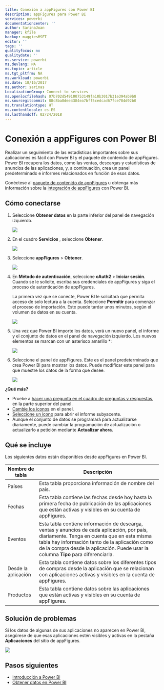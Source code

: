 ```yaml
---
title: Conexión a appFigures con Power BI
description: appFigures para Power BI
services: powerbi
documentationcenter: ''
author: SarinaJoan
manager: kfile
backup: maggiesMSFT
editor: ''
tags: ''
qualityfocus: no
qualitydate: ''
ms.service: powerbi
ms.devlang: NA
ms.topic: article
ms.tgt_pltfrm: NA
ms.workload: powerbi
ms.date: 10/16/2017
ms.author: sarinas
LocalizationGroup: Connect to services
ms.openlocfilehash: 07b702d549100753149fa10b3017b31e394ab9b8
ms.sourcegitcommit: 88c8ba8dee4384ea7bff5cedcad67fce784d92b0
ms.translationtype: HT
ms.contentlocale: es-ES
ms.lasthandoff: 02/24/2018
---
```

# <a name="connect-to-appfigures-with-power-bi"></a>Conexión a appFigures con Power BI
Realizar un seguimiento de las estadísticas importantes sobre sus aplicaciones es fácil con Power BI y el paquete de contenido de appFigures. Power BI recupera los datos, como las ventas, descargas y estadísticas de anuncios de las aplicaciones, y, a continuación, crea un panel predeterminado e informes relacionados en función de esos datos.

Conéctese al [paquete de contenido de appFigures](https://app.powerbi.com/getdata/services/appfigures) u obtenga más información sobre la [integración de appFigures](https://powerbi.microsoft.com/integrations/appfigures) con Power BI.

## <a name="how-to-connect"></a>Cómo conectarse
1. Seleccione **Obtener datos** en la parte inferior del panel de navegación izquierdo.
   
   ![](media/service-connect-to-appfigures/pbi_getdata.png)
2. En el cuadro **Servicios** , seleccione **Obtener**.
   
   ![](media/service-connect-to-appfigures/pbi_getservices.png)
3. Seleccione **appFigures** \>  **Obtener**.
   
   ![](media/service-connect-to-appfigures/appfigures.png)
4. En **Método de autenticación**, seleccione **oAuth2** \> **Iniciar sesión**. Cuando se le solicite, escriba sus credenciales de appFigures y siga el proceso de autenticación de appFigures.
   
   La primera vez que se conecte, Power BI le solicitará que permita acceso de solo lectura a la cuenta. Seleccione **Permitir** para comenzar el proceso de importación. Esto puede tardar unos minutos, según el volumen de datos en su cuenta.
   
   ![](media/service-connect-to-appfigures/appfiguresdoc_06.png)
5. Una vez que Power BI importe los datos, verá un nuevo panel, el informe y el conjunto de datos en el panel de navegación izquierdo. Los nuevos elementos se marcan con un asterisco amarillo \*:
   
    ![](media/service-connect-to-appfigures/pbi_appfigures3.png)
6. Seleccione el panel de appFigures. Este es el panel predeterminado que crea Power BI para mostrar los datos. Puede modificar este panel para que muestre los datos de la forma que desee.
   
    ![](media/service-connect-to-appfigures/appfiguresdoc_01.png)

**¿Qué más?**

* Pruebe a [hacer una pregunta en el cuadro de preguntas y respuestas](power-bi-q-and-a.md), en la parte superior del panel.
* [Cambie los iconos](service-dashboard-edit-tile.md) en el panel.
* [Seleccione un icono](service-dashboard-tiles.md) para abrir el informe subyacente.
* Aunque el conjunto de datos se programará para actualizarse diariamente, puede cambiar la programación de actualización o actualizarlo a petición mediante **Actualizar ahora**.

## <a name="whats-included"></a>Qué se incluye
Los siguientes datos están disponibles desde appFigures en Power BI.

| **Nombre de tabla** | **Descripción** |
| --- | --- |
| Países |Esta tabla proporciona información de nombre del país. |
| Fechas |Esta tabla contiene las fechas desde hoy hasta la primera fecha de publicación de las aplicaciones que están activas y visibles en su cuenta de appFigures. |
| Eventos |Esta tabla contiene información de descarga, ventas y anuncios de cada aplicación, por país, diariamente. Tenga en cuenta que en esta misma tabla hay información tanto de la aplicación como de la compra desde la aplicación. Puede usar la columna <strong>Tipo</strong> para diferenciarla. |
| Desde la aplicación |Esta tabla contiene datos sobre los diferentes tipos de compras desde la aplicación que se relacionan con aplicaciones activas y visibles en la cuenta de appFigures. |
| Productos |Esta tabla contiene datos sobre las aplicaciones que están activas y visibles en su cuenta de appFigures. |

## <a name="troubleshooting"></a>Solución de problemas
Si los datos de algunas de sus aplicaciones no aparecen en Power BI, asegúrese de que esas aplicaciones estén visibles y activas en la pestaña **Aplicaciones** del sitio de appFigures.

![](media/service-connect-to-appfigures/appfiguresdoc_11.png)

## <a name="next-steps"></a>Pasos siguientes
* [Introducción a Power BI](service-get-started.md)
* [Obtener datos en Power BI](service-get-data.md)

